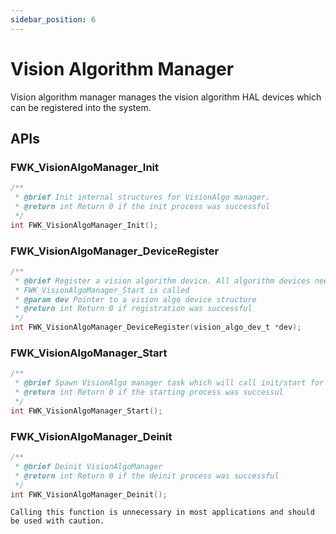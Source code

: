 ```yaml
---
sidebar_position: 6
---
```


# Vision Algorithm Manager

Vision algorithm manager manages the vision algorithm HAL devices which can be registered into the system.

## APIs

### FWK_VisionAlgoManager_Init

```c
/**
 * @brief Init internal structures for VisionAlgo manager.
 * @return int Return 0 if the init process was successful
 */
int FWK_VisionAlgoManager_Init();
```

### FWK_VisionAlgoManager_DeviceRegister

```c
/**
 * @brief Register a vision algorithm device. All algorithm devices need to be registered before
 * FWK_VisionAlgoManager_Start is called
 * @param dev Pointer to a vision algo device structure
 * @return int Return 0 if registration was successful
 */
int FWK_VisionAlgoManager_DeviceRegister(vision_algo_dev_t *dev);
```

### FWK_VisionAlgoManager_Start

```c
/**
 * @brief Spawn VisionAlgo manager task which will call init/start for all registered VisionAlgo devices
 * @return int Return 0 if the starting process was successul
 */
int FWK_VisionAlgoManager_Start();
```

### FWK_VisionAlgoManager_Deinit

```c
/**
 * @brief Deinit VisionAlgoManager
 * @return int Return 0 if the deinit process was successful
 */
int FWK_VisionAlgoManager_Deinit();
```

```{warning}
Calling this function is unnecessary in most applications and should be used with caution.
```
